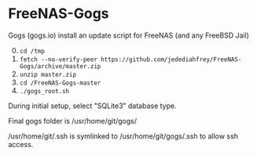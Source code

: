 # FreeNAS-Gogs
Gogs (gogs.io) install an update script for FreeNAS (and any FreeBSD Jail)

0. ```cd /tmp```
0. ```fetch --no-verify-peer https://github.com/jedediahfrey/FreeNAS-Gogs/archive/master.zip```
0. ```unzip master.zip```
0. ```cd /FreeNAS-Gogs-master```
0. ```./gogs_root.sh```

During initial setup, select "SQLite3" database type.

Final gogs folder is /usr/home/git/gogs/

/usr/home/git/.ssh is symlinked to /usr/home/git/gogs/.ssh to allow ssh access. 
